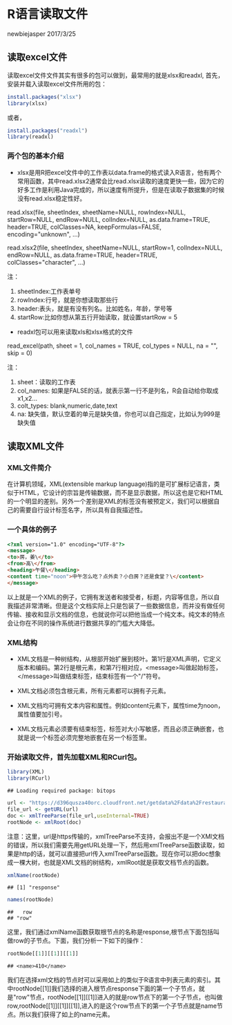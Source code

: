 R语言读取文件
================
newbiejasper
2017/3/25

读取excel文件
-------------

读取excel文件文件其实有很多的包可以做到，最常用的就是xlsx和readxl, 首先，安装并载入读取excel文件所用的包：

``` r
install.packages("xlsx")
library(xlsx)
```

或者，

``` r
install.packages("readxl")
library(readxl)
```

### 两个包的基本介绍

-   xlsx是用R把excel文件中的工作表以data.frame的格式读入R语言，他有两个常用函数，其中read.xlsx2通常会比read.xlsx读取的速度更快一些，因为它的好多工作是利用Java完成的，所以速度有所提升，但是在读取子数据集的时候没有read.xlsx稳定性好。

read.xlsx(file, sheetIndex, sheetName=NULL, rowIndex=NULL, startRow=NULL, endRow=NULL, colIndex=NULL, as.data.frame=TRUE, header=TRUE, colClasses=NA, keepFormulas=FALSE, encoding="unknown", ...)

read.xlsx2(file, sheetIndex, sheetName=NULL, startRow=1, colIndex=NULL, endRow=NULL, as.data.frame=TRUE, header=TRUE, colClasses="character", ...)

注：
1. sheetIndex:工作表单号
2. rowIndex:行号，就是你想读取那些行
3. header:表头，就是有没有列名。比如姓名，年龄，学号等
4. startRow:比如你想从第五行开始读取，就设置startRow = 5

-   readxl包可以用来读取xls和xlsx格式的文件

read\_excel(path, sheet = 1, col\_names = TRUE, col\_types = NULL, na = "", skip = 0)

注：
1. sheet：读取的工作表
2. col\_names: 如果是FALSE的话，就表示第一行不是列名，R会自动给你取成x1,x2...
3. colt\_types: blank,numeric,date,text
4. na: 缺失值，默认空着的单元是缺失值，你也可以自己指定，比如认为999是缺失值

读取XML文件
-----------

### XML文件简介

在计算机领域，XML(extensible markup language)指的是可扩展标记语言，类似于HTML，它设计的宗旨是传输数据，而不是显示数据，所以这也是它和HTML的一个明显的差别。另外一个差别是XML的标签没有被预定义，我们可以根据自己的需要自行设计标签名字，所以具有自我描述性。

### 一个具体的例子

``` html
<?xml version="1.0" encoding="UTF-8"?>   
<message>   
<to>房，姜\</to>    
<from>高\</from>   
<heading>午餐\</heading>   
<content time="noon">中午怎么吃？点外卖？小白房？还是食堂？\</content>   
</message>  
```

以上就是一个XML的例子，它拥有发送者和接受者，标题，内容等信息，所以自我描述非常清晰。但是这个文档实际上只是包装了一些数据信息，而并没有做任何传输、接收和显示文档的信息，也就说你可以把他当成一个纯文本。纯文本的特点会让你在不同的操作系统进行数据共享的门槛大大降低。

### XML结构

-   XML文档是一种树结构，从根部开始扩展到枝叶。第1行是XML声明，它定义版本和编码。第2行是根元素，和第7行相对应，&lt;message&gt;叫做起始标签，&lt;/message&gt;叫做结束标签，结束标签有一个"/"符号。

-   XML文档必须包含根元素，所有元素都可以拥有子元素。

-   XML文档均可拥有文本内容和属性。例如content元素下，属性time为noon，属性值要加引号。

-   XML文档元素必须要有结束标签，标签对大小写敏感，而且必须正确嵌套，也就是说一个标签必须完整地嵌套在另一个标签里。

### 开始读取文件，首先加载XML和RCurl包。

``` r
library(XML)
library(RCurl)
```

    ## Loading required package: bitops

``` r
url <- "https://d396qusza40orc.cloudfront.net/getdata%2Fdata%2Frestaurants.xml"
file_url <- getURL(url)
doc <- xmlTreeParse(file_url,useInternal=TRUE)
rootNode <- xmlRoot(doc)
```

注意：这里，url是https传输的，xmlTreeParse不支持，会报出不是一个XMl文档的错误，所以我们需要先用getURL处理一下，然后用xmlTreeParse函数读取，如果是http的话，就可以直接把url传入xmlTreeParse函数。现在你可以把doc想象成一棵大树，也就是XML文档的树结构，xmlRoot就是获取文档节点的函数。

``` r
xmlName(rootNode)
```

    ## [1] "response"

``` r
names(rootNode)
```

    ##   row 
    ## "row"

这里，我们通过xmlName函数获取根节点的名称是response,根节点下面包括叫做row的子节点。下面，我们分析一下如下的操作：

``` r
rootNode[[1]][[1]][[1]]
```

    ## <name>410</name>

我们在选择xml文档的节点时可以采用如上的类似于R语言中列表元素的索引。其中rootNode\[\[1\]\]我们选择的进入根节点response下面的第一个子节点，就是"row"节点，rootNode\[\[1\]\]\[\[1\]\]进入的就是row节点下的第一个子节点，也叫做row,rootNode\[\[1\]\]\[\[1\]\]\[\[1\]\],进入的是这个row节点下的第一个子节点就是name节点。所以我们获得了如上的name元素。
